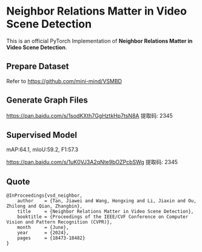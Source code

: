 # Neighbor Relations Matter in Video Scene Detection
This is an official PyTorch Implementation of **Neighbor Relations Matter in Video Scene Detection**.

## Prepare Dataset
Refer to https://github.com/mini-mind/VSMBD

## Generate Graph Files
https://pan.baidu.com/s/1sodKXth7GgHztkHp7tsN8A 提取码: 2345 

## Supervised Model
mAP:64.1, mIoU:59.2, F1:57.3

https://pan.baidu.com/s/1uK0VJ3A2qNte9bOZPcbSWg 提取码: 2345 

## Quote

```
@InProceedings{vsd_neighbor,
    author    = {Tan, Jiawei and Wang, Hongxing and Li, Jiaxin and Ou, Zhilong and Qian, Zhangbin},
    title     = {Neighbor Relations Matter in Video Scene Detection},
    booktitle = {Proceedings of the IEEE/CVF Conference on Computer Vision and Pattern Recognition (CVPR)},
    month     = {June},
    year      = {2024},
    pages     = {18473-18482}
}
```
